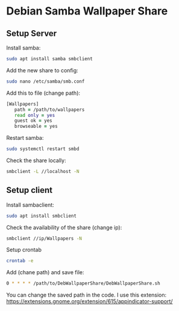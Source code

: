 # Debian Samba Wallpaper Share

## Setup Server
Install samba:
```zsh
sudo apt install samba smbclient
```
Add the new share to config:
```zsh
sudo nano /etc/samba/smb.conf
```
Add this to file (change path):
```zsh
[Wallpapers]
   path = /path/to/wallpapers
   read only = yes
   guest ok = yes
   browseable = yes
```
Restart samba:
```zsh
sudo systemctl restart smbd
```
Check the share locally:
```zsh
smbclient -L //localhost -N
```

## Setup client
Install sambaclient:
```zsh
sudo apt install smbclient
```
Check the availability of the share (change ip):
```zsh
smbclient //ip/Wallpapers -N
```
Setup crontab
```zsh
crontab -e
```
Add (chane path) and save file:
```zsh
0 * * * * /path/to/DebWallpaperShare/DebWallpaperShare.sh
```
You can change the saved path in the code.
I use this extension:
https://extensions.gnome.org/extension/615/appindicator-support/
